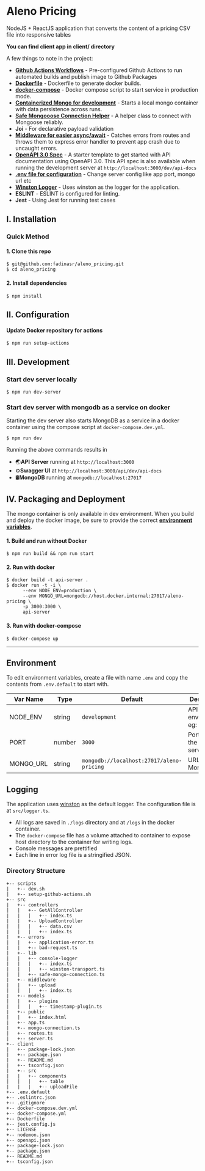 # Aleno Pricing
NodeJS + ReactJS application that converts the content of a pricing CSV file into responsive tables

**You can find client app in client/ directory**

A few things to note in the project:
* **[Github Actions Workflows](https://github.com/fadinasr/aleno_pricing/tree/master/.github/workflows)** - Pre-configured Github Actions to run automated builds and publish image to Github Packages
* **[Dockerfile](https://github.com/fadinasr/aleno_pricing/blob/master/Dockerfile)** - Dockerfile to generate docker builds.
* **[docker-compose](https://github.com/fadinasr/aleno_pricing/blob/master/docker-compose.yml)** - Docker compose script to start service in production mode.
* **[Containerized Mongo for development](#development)** - Starts a local mongo container with data persistence across runs.
* **[Safe Mongooose Connection Helper](https://github.com/fadinasr/aleno_pricing/blob/master/src/lib/safe-mongoose-connection.ts)** - A helper class to connect with Mongoose reliably.
* **Joi** - For declarative payload validation
* **[Middleware for easier async/await](https://github.com/fadinasr/aleno_pricing/blob/master/src/middleware/request-middleware.ts)** - Catches errors from routes and throws them to express error handler to prevent app crash due to uncaught errors.
* **[OpenAPI 3.0 Spec](https://github.com/fadinasr/aleno_pricing/blob/master/openapi.json)** - A starter template to get started with API documentation using OpenAPI 3.0. This API spec is also available when running the development server at `http://localhost:3000/dev/api-docs`
* **[.env file for configuration](#environment)** - Change server config like app port, mongo url etc
* **[Winston Logger](#logging)** - Uses winston as the logger for the application.
* **ESLINT** - ESLINT is configured for linting.
* **Jest** - Using Jest for running test cases

## I. Installation

### Quick Method

#### 1. Clone this repo

```
$ git@github.com:fadinasr/aleno_pricing.git
$ cd aleno_pricing
```

#### 2. Install dependencies

```
$ npm install
```

## II. Configuration

#### Update Docker repository for actions
```
$ npm run setup-actions
```

## III. Development

### Start dev server locally
```
$ npm run dev-server
```

### Start dev server with mongodb as a service on docker
Starting the dev server also starts MongoDB as a service in a docker container using the compose script at `docker-compose.dev.yml`.

```
$ npm run dev
```
Running the above commands results in
* 🌏**API Server** running at `http://localhost:3000`
* ⚙️**Swagger UI** at `http://localhost:3000/api/dev/api-docs`
* 🛢️**MongoDB** running at `mongodb://localhost:27017`

## IV. Packaging and Deployment

The mongo container is only available in dev environment. When you build and deploy the docker image, be sure to provide the correct **[environment variables](#environment)**.

#### 1. Build and run without Docker

```
$ npm run build && npm run start
```

#### 2. Run with docker

```
$ docker build -t api-server .
$ docker run -t -i \
      --env NODE_ENV=production \
      --env MONGO_URL=mongodb://host.docker.internal:27017/aleno-pricing \
      -p 3000:3000 \
      api-server
```

#### 3. Run with docker-compose

```
$ docker-compose up
```


---

## Environment
To edit environment variables, create a file with name `.env` and copy the contents from `.env.default` to start with.

| Var Name  | Type  | Default | Description  |
|---|---|---|---|
| NODE_ENV  | string  | `development` |API runtime environment. eg: `staging`  |
|  PORT | number  | `3000` | Port to run the API server on |
|  MONGO_URL | string  | `mongodb://localhost:27017/aleno-pricing` | URL for MongoDB |

## Logging
The application uses [winston](https://github.com/winstonjs/winston) as the default logger. The configuration file is at `src/logger.ts`.
* All logs are saved in `./logs` directory and at `/logs` in the docker container.
* The `docker-compose` file has a volume attached to container to expose host directory to the container for writing logs.
* Console messages are prettified
* Each line in error log file is a stringified JSON.


### Directory Structure

```
+-- scripts
|   +-- dev.sh
|   +-- setup-github-actions.sh
+-- src
|   +-- controllers
|   |   +-- GetAllController
|   |   |   +-- index.ts
|   |   +-- UploadController
|   |   |   +-- data.csv
|   |   |   +-- index.ts
|   +-- errors
|   |   +-- application-error.ts
|   |   +-- bad-request.ts
|   +-- lib
|   |   +-- console-logger
|   |   |   +-- index.ts
|   |   |   +-- winston-transport.ts
|   |   +-- safe-mongo-connection.ts
|   +-- middleware
|   |   +-- upload
|   |   |   +-- index.ts
|   +-- models
|   |   +-- plugins
|   |   |   +-- timestamp-plugin.ts
|   +-- public
|   |   +-- index.html
|   +-- app.ts
|   +-- mongo-connection.ts
|   +-- routes.ts
|   +-- server.ts
+-- client
|   +-- package-lock.json
|   +-- package.json
|   +-- README.md
|   +-- tsconfig.json
|   +-- src
|   |   +-- components
|   |   |   +-- table
|   |   |   +-- uploadFile
+-- .env.default
+-- .eslintrc.json
+-- .gitignore
+-- docker-compose.dev.yml
+-- docker-compose.yml
+-- Dockerfile
+-- jest.config.js
+-- LICENSE
+-- nodemon.json
+-- openapi.json
+-- package-lock.json
+-- package.json
+-- README.md
+-- tsconfig.json
```
